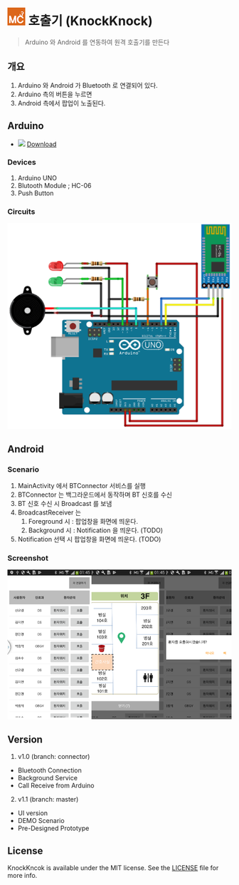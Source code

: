 # ![makecube](makecube.png) 호출기 (KnockKnock)
> Arduino 와 Android 를 연동하여 원격 호출기를 만든다

## 개요

1. Arduino 와 Android 가 Bluetooth 로 연결되어 있다.
2. Arduino 측의 버튼을 누르면
3. Android 측에서 팝업이 노출된다.

## Arduino

* ![](http://coverville.com/wp-content/uploads/2016/05/sm_subscribe_gooPlay.png) [Download](https://play.google.com/store/apps/details?id=in.makecube.knocker.knockkncok)

### Devices

1. Arduino UNO
2. Blutooth Module ; HC-06
3. Push Button

### Circuits

![Circuits](knocker_circuit.png)

## Android

### Scenario

1. MainActivity 에서 BTConnector 서비스를 실행
2. BTConnector 는 백그라운드에서 동작하며 BT 신호를 수신
3. BT 신호 수신 시 Broadcast 를 보냄
4. BroadcastReceiver 는 
    1. Foreground 시 : 팝업창을 화면에 띄운다.
    2. Background 시 : Notification 을 띄운다. (TODO)
5. Notification 선택 시 팝업창을 화면에 띄운다. (TODO)

### Screenshot

![Screenshot](screenshot.png)

## Version

1. v1.0 (branch: connector)
  - Bluetooth Connection
  - Background Service
  - Call Receive from Arduino
2. v1.1 (branch: master)
  - UI version
  - DEMO Scenario
  - Pre-Designed Prototype

## License

KnockKncok is available under the MIT license. See the [LICENSE](LICENSE) file for more info.
